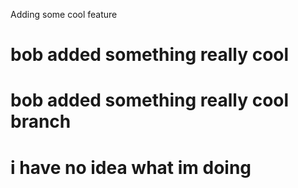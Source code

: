 Adding some cool feature
# bob added something really cool
# bob added something really cool branch
# i have no idea what im doing

